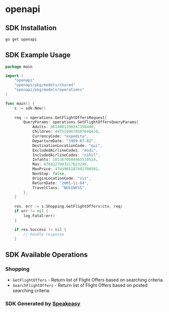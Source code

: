 # openapi

<!-- Start SDK Installation -->
## SDK Installation

```bash
go get openapi
```
<!-- End SDK Installation -->

## SDK Example Usage
<!-- Start SDK Example Usage -->
```go
package main

import (
    "openapi"
    "openapi/pkg/models/shared"
    "openapi/pkg/models/operations"
)

func main() {
    s := sdk.New()
    
    req := operations.GetFlightOffersRequest{
        QueryParams: operations.GetFlightOffersQueryParams{
            Adults: 4814861198247358488,
            Children: 4975249678507640420,
            CurrencyCode: "expedita",
            DepartureDate: "1989-07-02",
            DestinationLocationCode: "qui",
            ExcludedAirlineCodes: "modi",
            IncludedAirlineCodes: "nihil",
            Infants: 1011676084465510524,
            Max: 8764227983217623240,
            MaxPrice: 4745905187492708501,
            NonStop: false,
            OriginLocationCode: "sit",
            ReturnDate: "2001-11-04",
            TravelClass: "BUSINESS",
        },
    }
    
    res, err := s.Shopping.GetFlightOffers(ctx, req)
    if err != nil {
        log.Fatal(err)
    }

    if res.Success != nil {
        // handle response
    }
```
<!-- End SDK Example Usage -->

<!-- Start SDK Available Operations -->
## SDK Available Operations

### Shopping

* `GetFlightOffers` - Return list of Flight Offers based on searching criteria.
* `SearchFlightOffers` - Return list of Flight Offers based on posted searching criteria.

<!-- End SDK Available Operations -->

### SDK Generated by [Speakeasy](https://docs.speakeasyapi.dev/docs/using-speakeasy/client-sdks)
